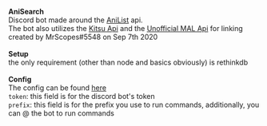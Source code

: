 **AniSearch**\
Discord bot made around the [AniList](https://anilist.co/) api.\
The bot also utilizes the [Kitsu Api](https://kitsu.io/) and the [Unofficial MAL Api](https://jikan.moe/) for linking\
created by MrScopes#5548 on Sep 7th 2020\
\
**Setup**\
the only requirement (other than node and basics obviously) is rethinkdb\
\
**Config**\
The config can be found [here](/src/config.json.example)\
`token`: this field is for the discord bot's token\
`prefix`: this field is for the prefix you use to run commands, additionally, you can @ the bot to run commands